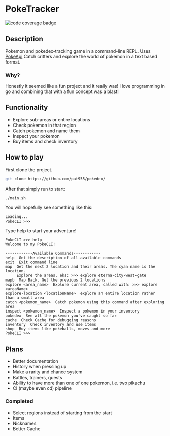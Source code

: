 # PokeTracker
![code coverage badge](https://github.com/pat955/pokedex/actions/workflows/ci.yml/badge.svg)

## Description
Pokemon and pokedex-tracking game in a command-line REPL. Uses [PokeApi](https://pokeapi.co/) Catch critters and explore the world of pokemon in a text based format.
### Why?
Honestly it seemed like a fun project and it really was! I love programming in go and combining that with a fun concept was a blast!


## Functionality 
* Explore sub-areas or entire locations
* Check pokemon in that region
* Catch pokemon and name them
* Inspect your pokemon
* Buy items and check inventory

## How to play
First clone the project.
```bash
git clone https://github.com/pat955/pokedex/
```

After that simply run to start:
```bash
./main.sh
```

You will hopefully see something like this:

```
Loading...
PokeCLI >>>
```
Type help to start your adventure!


```
PokeCLI >>> help
Welcome to my PokeCLI!

------------Available Commands------------
help  Get the description of all available commands
exit  Exit command line
map  Get the next 2 location and their areas. The cyan name is the location.
     Explore the areas. eks: >>> explore eterna-city-west-gate
mapb  Map Back. Get the previous 2 locations
explore <area_name>  Explore current area, called with: >>> explore <areaName>
explore-location <locationName>  explore an entire location rather than a small area
catch <pokemon_name>  Catch pokemon using this command after exploring area
inspect <pokemon_name>  Inspect a pokemon in your inventory
pokedex  See all the pokemon you've caught so far
cache  Check Cache for debugging reasons
inventory  Check inventory and use items
shop  Buy items like pokeballs, moves and more
PokeCLI >>> 
```

## Plans
* Better documentation
* History when pressing up
* Make a rarity and chance system
* Battles, trainers, quests
* Ability to have more than one of one pokemon, i.e. two pikachu
* CI (maybe even cd) pipeline
  
### Completed
* Select regions instead of starting from the start
* Items
* Nicknames
* Better Cache


